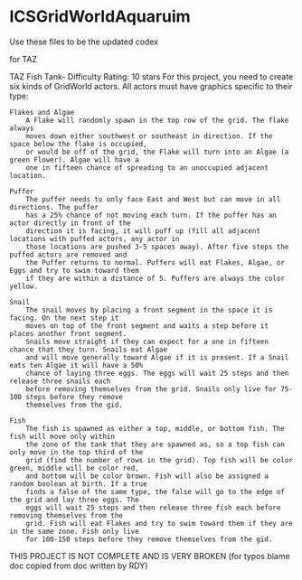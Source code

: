 # ICSGridWorldAquaruim

Use these files to be the updated codex

for TAZ

TAZ Fish Tank- Difficulty Rating: 10 stars
For this project, you need to create six kinds of GridWorld actors. All actors must have graphics 
specific to their type:

    Flakes and Algae
        A Flake will randomly spawn in the top row of the grid. The flake always
        moves down either southwest or southeast in direction. If the space below the flake is occupied,
        or would be off of the grid, the Flake will turn into an Algae (a green Flower). Algae will have a
        one in fifteen chance of spreading to an unoccupied adjacent location.
        
    Puffer
        The puffer needs to only face East and West but can move in all directions. The puffer
        has a 25% chance of not moving each turn. If the puffer has an actor directly in front of the
        direction it is facing, it will puff up (fill all adjacent locations with puffed actors, any actor in
        those locations are pushed 3-5 spaces away). After five steps the puffed actors are removed and
        the Puffer returns to normal. Puffers will eat Flakes, Algae, or Eggs and try to swim toward them
        if they are within a distance of 5. Puffers are always the color yellow.
        
    Snail
        The snail moves by placing a front segment in the space it is facing. On the next step it
        moves on top of the front segment and waits a step before it places another front segment.
        Snails move straight if they can expect for a one in fifteen chance that they turn. Snails eat Algae
        and will move generally toward Algae if it is present. If a Snail eats ten Algae it will have a 50%
        chance of laying three eggs. The eggs will wait 25 steps and then release three snails each
        before removing themselves from the grid. Snails only live for 75-100 steps before they remove
        themselves from the gid.
        
    Fish
        The fish is spawned as either a top, middle, or bottom fish. The fish will move only within
        the zone of the tank that they are spawned as, so a top fish can only move in the top third of the
        grid (find the number of rows in the grid). Top fish will be color green, middle will be color red,
        and bottom will be color brown. Fish will also be assigned a random boolean at birth. If a true
        finds a false of the same type, the false will go to the edge of the grid and lay three eggs. The
        eggs will wait 25 steps and then release three fish each before removing themselves from the
        grid. Fish will eat Flakes and try to swim toward them if they are in the same zone. Fish only live
        for 100-150 steps before they remove themselves from the gid.
        
        
THIS PROJECT IS NOT COMPLETE AND IS VERY BROKEN (for typos blame doc copied from doc written by RDY)
